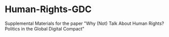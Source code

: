 # Human-Rights-GDC
Supplemental Materials for the paper "Why (Not) Talk About Human Rights? Politics in the Global Digital Compact"
